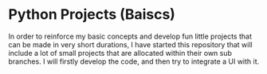 # Python Projects (Baiscs)

In order to reinforce my basic concepts and develop fun little projects that can be made in very short durations, I have started this repository that will include a lot of small projects that are allocated within their own sub branches. I will firstly develop the code, and then try to integrate a UI with it.

